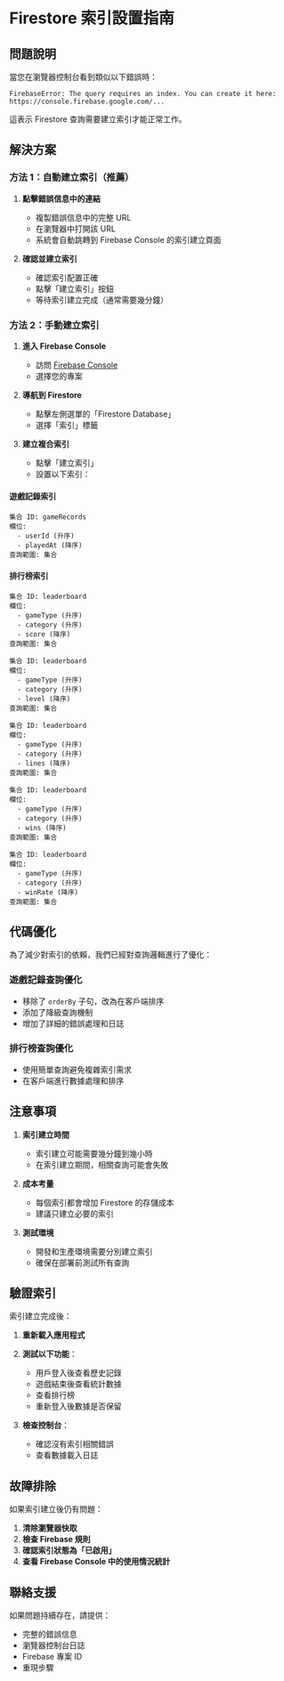 # Firestore 索引設置指南

## 問題說明

當您在瀏覽器控制台看到類似以下錯誤時：

```
FirebaseError: The query requires an index. You can create it here: https://console.firebase.google.com/...
```

這表示 Firestore 查詢需要建立索引才能正常工作。

## 解決方案

### 方法 1：自動建立索引（推薦）

1. **點擊錯誤信息中的連結**
   - 複製錯誤信息中的完整 URL
   - 在瀏覽器中打開該 URL
   - 系統會自動跳轉到 Firebase Console 的索引建立頁面

2. **確認並建立索引**
   - 確認索引配置正確
   - 點擊「建立索引」按鈕
   - 等待索引建立完成（通常需要幾分鐘）

### 方法 2：手動建立索引

1. **進入 Firebase Console**
   - 訪問 [Firebase Console](https://console.firebase.google.com/)
   - 選擇您的專案

2. **導航到 Firestore**
   - 點擊左側選單的「Firestore Database」
   - 選擇「索引」標籤

3. **建立複合索引**
   - 點擊「建立索引」
   - 設置以下索引：

#### 遊戲記錄索引
```
集合 ID: gameRecords
欄位:
  - userId (升序)
  - playedAt (降序)
查詢範圍: 集合
```

#### 排行榜索引
```
集合 ID: leaderboard
欄位:
  - gameType (升序)
  - category (升序)
  - score (降序)
查詢範圍: 集合
```

```
集合 ID: leaderboard
欄位:
  - gameType (升序)
  - category (升序)
  - level (降序)
查詢範圍: 集合
```

```
集合 ID: leaderboard
欄位:
  - gameType (升序)
  - category (升序)
  - lines (降序)
查詢範圍: 集合
```

```
集合 ID: leaderboard
欄位:
  - gameType (升序)
  - category (升序)
  - wins (降序)
查詢範圍: 集合
```

```
集合 ID: leaderboard
欄位:
  - gameType (升序)
  - category (升序)
  - winRate (降序)
查詢範圍: 集合
```

## 代碼優化

為了減少對索引的依賴，我們已經對查詢邏輯進行了優化：

### 遊戲記錄查詢優化
- 移除了 `orderBy` 子句，改為在客戶端排序
- 添加了降級查詢機制
- 增加了詳細的錯誤處理和日誌

### 排行榜查詢優化
- 使用簡單查詢避免複雜索引需求
- 在客戶端進行數據處理和排序

## 注意事項

1. **索引建立時間**
   - 索引建立可能需要幾分鐘到幾小時
   - 在索引建立期間，相關查詢可能會失敗

2. **成本考量**
   - 每個索引都會增加 Firestore 的存儲成本
   - 建議只建立必要的索引

3. **測試環境**
   - 開發和生產環境需要分別建立索引
   - 確保在部署前測試所有查詢

## 驗證索引

索引建立完成後：

1. **重新載入應用程式**
2. **測試以下功能**：
   - 用戶登入後查看歷史記錄
   - 遊戲結束後查看統計數據
   - 查看排行榜
   - 重新登入後數據是否保留

3. **檢查控制台**：
   - 確認沒有索引相關錯誤
   - 查看數據載入日誌

## 故障排除

如果索引建立後仍有問題：

1. **清除瀏覽器快取**
2. **檢查 Firebase 規則**
3. **確認索引狀態為「已啟用」**
4. **查看 Firebase Console 中的使用情況統計**

## 聯絡支援

如果問題持續存在，請提供：
- 完整的錯誤信息
- 瀏覽器控制台日誌
- Firebase 專案 ID
- 重現步驟
